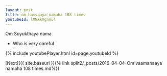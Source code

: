 ```yaml
---
layout: post
title: om hamsaaya namaha 108 times
youtubeId: lMNXkVgnnu4
---
```

 
 
Om Suyukthaya nama 
 
 -  Who is very careful 
 
  
 
  
 
 
 
 
 
 


{% include youtubePlayer.html id=page.youtubeId %}
 
[Next]({{ site.baseurl }}{% link  split2/_posts/2016-04-04-Om vaamanaaya namaha 108 times.md%})
 
